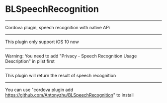 # BLSpeechRecognition
***
Cordova plugin, speech recognition with native APi

***
This plugin only support iOS 10 now
***
Warning: You need to add "Privacy - Speech Recognition Usage Description" in plist first
***

This plugin will return the result of speech recognition
***
You can use "cordova plugin add https://github.com/Antonyzhu/BLSpeechRecognition" to install

